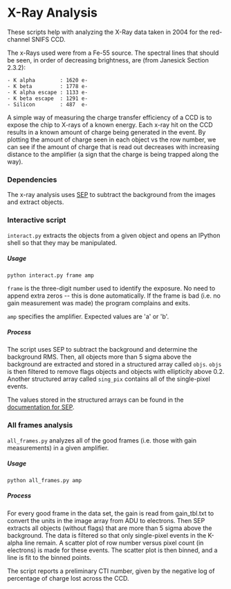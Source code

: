 X-Ray Analysis
==============

These scripts help with analyzing the X-Ray data taken in 2004 for the red-channel SNIFS CCD.

The x-Rays used were from a Fe-55 source. The spectral lines that should be seen, in order of decreasing brightness, are (from Janesick Section 2.3.2):
```
- K alpha        : 1620 e-
- K beta         : 1778 e-
- K alpha escape : 1133 e-
- K beta escape  : 1291 e-
- Silicon        : 487  e-
```

A simple way of measuring the charge transfer efficiency of a CCD is to expose the chip to X-rays of a known energy. Each x-ray hit on the CCD results in a known amount of charge being generated in the event. By plotting the amount of charge seen in each object vs the row number, we can see if the amount of charge that is read out decreases with increasing distance to the amplifier (a sign that the charge is being trapped along the way).

### Dependencies
The x-ray analysis uses [SEP](https://github.com/kbarbary/sep) to subtract the background from the images and extract objects.

### Interactive script
`interact.py` extracts the objects from a given object and opens an IPython shell so that they may be manipulated.

##### Usage
`python interact.py frame amp`

`frame` is the three-digit number used to identify the exposure. No need to append extra zeros -- this is done automatically. If the frame is bad (i.e. no gain measurement was made) the program complains and exits.

`amp` specifies the amplifier. Expected values are 'a' or 'b'.

##### Process
The script uses SEP to subtract the background and determine the background RMS. Then, all objects more than 5 sigma above the background are extracted and stored in a structured array called `objs`. `objs` is then filtered to remove flags objects and objects with ellipticity above 0.2. Another structured array called `sing_pix` contains all of the single-pixel events.

The values stored in the structured arrays can be found in the [documentation for SEP](http://sep.readthedocs.org/en/v0.4.x/index.html).

### All frames analysis
`all_frames.py` analyzes all of the good frames (i.e. those with gain measurements) in a given amplifier.

##### Usage
`python all_frames.py amp`

##### Process
For every good frame in the data set, the gain is read from gain_tbl.txt to convert the units in the image array from ADU to electrons. Then SEP extracts all objects (without flags) that are more than 5 sigma above the background. The data is filtered so that only single-pixel events in the K-alpha line remain. A scatter plot of row number versus pixel count (in electrons) is made for these events. The scatter plot is then binned, and a line is fit to the binned points.

The script reports a preliminary CTI number, given by the negative log of percentage of charge lost across the CCD.